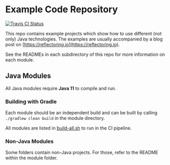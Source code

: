 # Example Code Repository

[![Travis CI Status](https://travis-ci.org/thombergs/code-examples.svg?branch=master)](https://travis-ci.org/thombergs/code-examples)

This repo contains example projects which show how to use different (not only) Java technologies.
The examples are usually accompanied by a blog post on [https://reflectoring.io](https://reflectoring.io).

See the READMEs in each subdirectory of this repo for more information on each module.

## Java Modules
All Java modules require **Java 11** to compile and run.

### Building with Gradle

Each module should be an independent build and can be built by calling `./gradlew clean build` in the module directory. 

All modules are listed in [build-all.sh](build-all.sh) to run in the CI pipeline.

### Non-Java Modules

Some folders contain non-Java projects. For those, refer to the README within the module folder.
